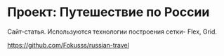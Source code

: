 # Проект: Путешествие по России

Сайт-статья.
Используются технологии построения сетки- Flex, Grid.

https://github.com/Fokusss/russian-travel

